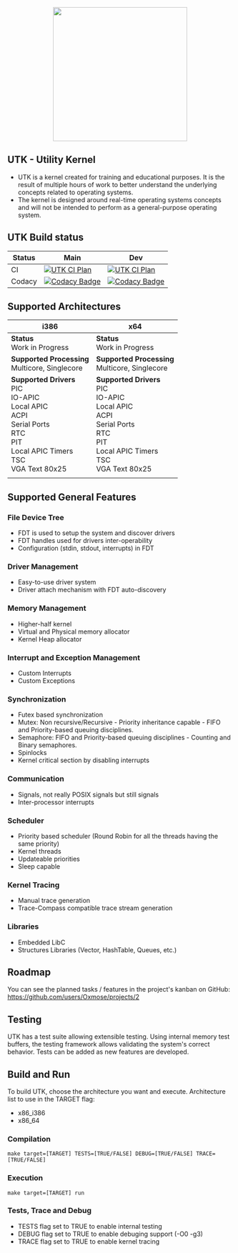 
<p  align="center">

<img  src="https://github.com/Oxmose/UTK-Reboot/raw/main/Doc/logo/utk_logo.png"  width="300">

</p>

## UTK - Utility Kernel
* UTK is a kernel created for training and educational purposes. It is the result of multiple hours of work to better understand the underlying concepts related to operating systems.
* The kernel is designed around real-time operating systems concepts and will not be intended to perform as a general-purpose operating system.

## UTK Build status

| Status | Main | Dev |
| --- | --- | --- |
| CI | [![UTK CI Plan](https://github.com/Oxmose/nUTK/actions/workflows/github-action-qemu.yml/badge.svg?branch=main)](https://github.com/Oxmose/nUTK/actions/workflows/github-action-qemu.yml) | [![UTK CI Plan](https://github.com/Oxmose/nUTK/actions/workflows/github-action-qemu.yml/badge.svg?branch=dev)](https://github.com/Oxmose/nUTK/actions/workflows/github-action-qemu.yml) |
| Codacy | [![Codacy Badge](https://app.codacy.com/project/badge/Grade/d02a03d7f40a4a0e8b6821c6be95aa31)](https://app.codacy.com/gh/Oxmose/nUTK/dashboard?utm_source=gh&utm_medium=referral&utm_content=&utm_campaign=Badge_grade) | [![Codacy Badge](https://app.codacy.com/project/badge/Grade/d02a03d7f40a4a0e8b6821c6be95aa31)](https://app.codacy.com/gh/Oxmose/nUTK/dashboard?utm_source=gh&utm_medium=referral&utm_content=&utm_campaign=Badge_grade) |

## Supported Architectures

| i386                                           | x64                          |
|------------------------------------------------|------------------------------|
| **Status**<br>Work in Progress                 | **Status**<br>Work in Progress |
| **Supported Processing**<br>Multicore, Singlecore | **Supported Processing**<br>Multicore, Singlecore |
| **Supported Drivers**<br>PIC<br>IO-APIC<br>Local APIC<br>ACPI<br>Serial Ports<br>RTC<br>PIT<br>Local APIC Timers<br>TSC<br>VGA Text 80x25 | **Supported Drivers**<br>PIC<br>IO-APIC<br>Local APIC<br>ACPI<br>Serial Ports<br>RTC<br>PIT<br>Local APIC Timers<br>TSC<br>VGA Text 80x25 |
| | |

## Supported General Features
### File Device Tree
* FDT is used to setup the system and discover drivers
* FDT handles used for drivers inter-operability
* Configuration (stdin, stdout, interrupts) in FDT

### Driver Management
* Easy-to-use driver system
* Driver attach mechanism with FDT auto-discovery

### Memory Management
* Higher-half kernel
* Virtual and Physical memory allocator
* Kernel Heap allocator

### Interrupt and Exception Management
* Custom Interrupts
* Custom Exceptions

### Synchronization
* Futex based synchronization
* Mutex: Non recursive/Recursive - Priority inheritance capable - FIFO and Priority-based queuing disciplines.
* Semaphore: FIFO and Priority-based queuing disciplines - Counting and Binary semaphores.
* Spinlocks
* Kernel critical section by disabling interrupts

### Communication
* Signals, not really POSIX signals but still signals
* Inter-processor interrupts

### Scheduler
* Priority based scheduler (Round Robin for all the threads having the same priority)
* Kernel threads
* Updateable priorities
* Sleep capable

### Kernel Tracing
* Manual trace generation
* Trace-Compass compatible trace stream generation

### Libraries
* Embedded LibC
* Structures Libraries (Vector, HashTable, Queues, etc.)

## Roadmap
You can see the planned tasks / features in the project's kanban on GitHub: https://github.com/users/Oxmose/projects/2

## Testing
UTK has a test suite allowing extensible testing. Using internal memory test buffers, the testing framework allows validating the system's correct behavior.
Tests can be added as new features are developed.

## Build and Run
To build UTK, choose the architecture you want and execute.
Architecture list to use in the TARGET flag:

* x86_i386
* x86_64

### Compilation
```
make target=[TARGET] TESTS=[TRUE/FALSE] DEBUG=[TRUE/FALSE] TRACE=[TRUE/FALSE]
```
### Execution
```
make target=[TARGET] run
```
### Tests, Trace and Debug

* TESTS flag set to TRUE to enable internal testing
* DEBUG flag set to TRUE to enable debuging support (-O0 -g3)
* TRACE flag set to TRUE to enable kernel tracing